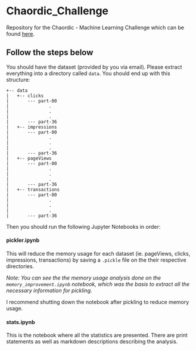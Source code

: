 # Chaordic_Challenge
Repository for the Chaordic - Machine Learning Challenge which can be found [here](https://github.com/chaordic/machinelearning-challenge/blob/master/dswa-challenge.ipynb).

## Follow the steps below
You should have the dataset (provided by you via email). Please extract everything into a directory called `data`. You should end up with this structure:
```
+-- data
|   +-- clicks
|   	--- part-00
|				.
|				.
|				.
|   	--- part-36
|   +-- impressions
|   	--- part-00
|				.
|				.
|				.
|   	--- part-36
|   +-- pageViews
|   	--- part-00
|				.
|				.
|				.
|   	--- part-36
|   +-- transactions
|   	--- part-00
|				.
|				.
|				.
|   	--- part-36
```
Then you should run the following Jupyter Notebooks in order:
#### pickler.ipynb
This will reduce the memory usage for each dataset (ie. pageViews, clicks, impressions, transactions) by saving a `.pickle` file on the their respective directories.

*Note: You can see the the memory usage analysis done on the `memory_improvement.ipynb` notebook, which was the basis to extract all the necessary information for pickling.*

I recommend shutting down the notebook after pickling to reduce memory usage.
#### stats.ipynb
This is the notebook where all the statistics are presented. There are print statements as well as markdown descriptions describing the analysis.